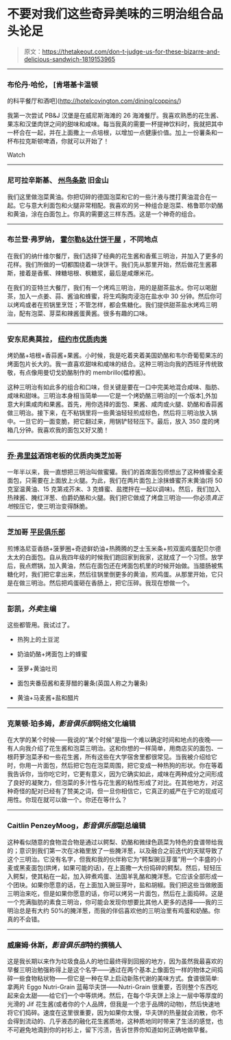 # 不要对我们这些奇异美味的三明治组合品头论足

> 原文：<https://thetakeout.com/don-t-judge-us-for-these-bizarre-and-delicious-sandwich-1819153965>

* * *

### 布伦丹·哈伦， [肯塔基卡温顿
的科平餐厅和酒吧](http://hotelcovington.com/dining/coppins/)

我第一次尝试 PB&J 汉堡是在威尼斯海滩的 26 海滩餐厅。我喜欢熟悉的花生酱、果冻和汉堡肉饼之间的甜味和咸味。每当我真的需要一杯提神饮料时，我就把其中一杯合在一起，并在上面撒上一点培根，以增加一点健康价值。加上一份薯条和一杯布拉克斯顿啤酒，你就可以开始了！

Watch

* * *

### **尼可拉辛斯基、** [**州鸟条款**](http://statebirdsf.com/home/) **旧金山**

我们这里做泡菜黄油。你把切碎的德国泡菜和它的一些汁液与搅打黄油混合在一起。它与意大利面包和火腿非常相配。我喜欢的另一种组合是泡菜、格鲁耶尔奶酪和黄油，涂在白面包上。你真的需要这三样东西。这是一个神奇的组合。

* * *

### 布兰登·弗罗纳， [霍尔勒&达什饼干屋](https://holleranddash.com/) ，不同地点

在我们的纳什维尔餐厅，我们选择了经典的花生酱和香蕉三明治，并加入了更多的花样。我们所做的一切都围绕着一块饼干。我们先从那里开始，然后做花生酱慕斯，接着是香蕉、辣糖培根、枫糖浆，最后是咸爆米花。

在我们的亚特兰大餐厅，我们有一个烤鸡三明治，用的是甜茶盐水。你可以喝甜茶，加入一点姜、蒜、酱油和蜂蜜，将生鸡胸肉浸泡在盐水中 30 分钟。然后你可以烤鸡或者在煎锅里烹饪；不管怎样，都会焦糖化。我们提供甜茶盐水烤鸡三明治，配有泡菜、芽菜和辣酱蛋黄酱。很多有趣的口味。

* * *

### 安东尼奥莫拉， [纽约市优质肉类](http://www.qualitymeatsnyc.com/home.cfm)

烤奶酪+培根+香蒜酱+果酱。小时候，我是吃着夹着美国奶酪和韦尔奇葡萄果冻的烤面包片长大的。我一直喜欢甜味和咸味的结合。这种三明治向我的西班牙传统致敬，有点像用曼切戈奶酪制作的 membrillo(榅桲酱)。

这种三明治有如此多的组合和口味，但关键是要在一口中完美地混合咸味、脂肪、咸味和甜味。三明治本身相当简单——它是一个烤奶酪三明治的[一个版本],外加意大利熏咸肉和果酱。首先，用你选择的面包、果酱、咸肉或火腿、奶酪和香蒜酱做三明治。接下来，在不粘锅里将一些黄油轻轻煎成棕色，然后将三明治放入锅中。一旦它的一面变脆，把它翻过来，用锅铲轻轻压下。最后，放入 350 度的烤箱几分钟。我喜欢我的面包又好又脆！

* * *

### [乔·弗里兹](http://www.publicanqualitymeats.com/)酒馆老板的优质肉类芝加哥

一年半以来，我一直想把三明治叫做蜜獾。我们的首席面包师想出了这种蜂蜜全麦面包，只需要在上面放上火腿。为此，我们在两片面包上涂抹蜂蜜芥末黄油(将 50 克室温黄油、15 克第戎芥末、3 克蜂蜜、盐搅拌在一起以调味)。然后，我们加入热辣酱、腌红洋葱、伯爵奶酪和火腿。我们把它做成了烤盘三明治——你必须*真正地*按压它，使三明治变得酥脆。

* * *

### 芝加哥 [平民俱乐部](http://commonsclub.com)

煎博洛尼亚香肠+菠萝圈+奇迹鲜奶油+热腾腾的芝士玉米条+煎双面鸡蛋配贝尔德太太的白面包。自从我四年级的时候我们跑回家到我家，这就成了一个习惯。放学后，我点燃锅，加入黄油，然后在面包还在烤面包机里的时候开始做。当腊肠被焦糖化时，我们把它拿出来，然后往锅里倒更多的黄油，煎鸡蛋。从那里开始，它只是在做三明治。然后把鸡蛋砸在香肠上，把它压碎。我现在想做一个。

* * *

### 彭凯，*外卖*主编

这些都管用。我试过了。

*   热狗上的土豆泥

*   奶油奶酪+烤面包上的蜂蜜

*   菠萝+黄油吐司

*   面包夹番茄酱和麦芽醋的薯条(英国人称之为薯条)
*   黄油+马麦酱+盐和醋片

* * *

### 克莱顿·珀多姆，*影音俱乐部*网络文化编辑

在大学的某个时候——我说的“某个时候”是指一个难以确定时间和地点的夜晚——有人向我介绍了花生酱和泡菜三明治。这和你想的一样简单，用商店买的面包、一根莳萝泡菜矛和一些花生酱，所有这些在大学宿舍里都很常见。当我被介绍给它时，你用一片面包，然后把它包在泡菜周围，把它变成一种热狗的形状。你在等着我告诉你，当你吃它时，它更有意义，因为它确实如此，咸味在两种成分之间形成了良好的凝聚力，但泡菜的多汁性与花生酱的粘性形成了对比。在其他地方，对这种奇怪的配对已经有了赞美之词，但一旦你相信它，它真正的威严在于它的现成可用性。你现在就可以做一个。你还在等什么？

* * *

### Caitlin PenzeyMoog，*影音俱乐部*副总编辑

这种看似随意的食物混合物是通过以鳄梨、奶酪和微绿色蔬菜为特色的食谱带给我的；意识到我们第一次在冰箱里放了一些腌洋葱，以及融合之前迭代的天赋导致了这个三明治。它没有名字，但我和我的伙伴称它为“鳄梨豌豆芽蛋”用一个丰盛的小麦或黑麦面包(烘烤，如果可能的话)，在上面撒一大份捣碎的鳄梨。然后，轻轻压入鳄梨，使其粘在一起，加入碎煮鸡蛋、法国羊乳酪和腌洋葱。它应该全部形成一个团块。如果你愿意的话，在上面加入豌豆芽叶，盐和胡椒。我们把这些当做敞面三明治来吃，但是如果你愿意的话，你可以烤另一片面包，然后在上面捣碎。这是一个充满脂肪的素食三明治，你可能会发现你想要比其他人更多的选择——我的三明治总是有大约 50%的腌洋葱，而我的伴侣喜欢他的三明治里有鸡蛋和奶酪。你真的不会错。

* * *

### 威廉姆·休斯，*影音俱乐部*特约撰稿人

这是我长期以来作为垃圾食品人的地位最终得到回报的地方，因为虽然我最喜欢的早餐三明治勉强称得上是这个名字——通过在两个基本上像面包一样的物体之间捣碎一些食物粘状物——但它是一种在早上启动新陈代谢的美味方式。食谱很简单:拿两片 Eggo Nutri-Grain 蓝莓华夫饼——Nutri-Grain 很重要，否则整个东西吃起来会太甜——给它们一个中等烘烤。然后，在每个华夫饼上涂上一层中等厚度的光滑的 Jif 花生酱(或者你的个人品牌，但我是一个忠于品牌的动物)，然后快速地将它们捣碎。速度在这里很重要，因为如果你太慢，华夫饼的热量就会消散，你不会得到流动的、几乎液态的融化花生酱质地，这种质地同时带来了生活的感觉，也不可避免地滴到你的衬衫上，留下污渍，告诉世界你知道如何正确地做早餐。